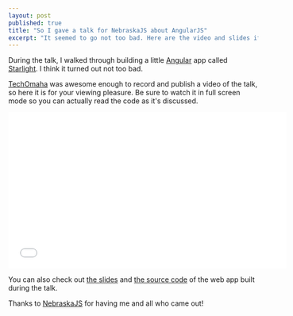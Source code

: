 ```yaml
---
layout: post
published: true
title: "So I gave a talk for NebraskaJS about AngularJS"
excerpt: "It seemed to go not too bad. Here are the video and slides if you're interested."
---
```


During the talk, I walked through building a little [Angular][angularjs] app called [Starlight][starlight]. I think it turned out not too bad.

[TechOmaha][techomaha] was awesome enough to record and publish a video of the talk, so here it is for your viewing pleasure. Be sure to watch it in full screen mode so you can actually read the code as it's discussed.

<iframe width="560" height="315" src="//www.youtube.com/embed/1JS07_sFMcs?rel=0" frameborder="0" allowfullscreen></iframe>

You can also check out [the slides][the-slides] and [the source code][starlight] of the web app built during the talk.

Thanks to [NebraskaJS][nebraskajs] for having me and all who came out!

[angularjs]:http://angularjs.org
[starlight]:https://github.com/jerodsanto/starlight
[techomaha]:http://techomaha.com
[the-slides]:http://slid.es/jerodsanto/nebraskajs-angularjs
[nebraskajs]:http://nebraskajs.com/
